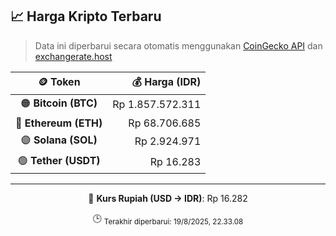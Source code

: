 

<!-- HARGA_KRIPTO -->
## 📈 Harga Kripto Terbaru

> Data ini diperbarui secara otomatis menggunakan [CoinGecko API](https://www.coingecko.com/) dan [exchangerate.host](https://exchangerate.host/)

<div align="center">

| 🪙 Token | 💰 Harga (IDR) |
|:------:|---------------:|
| 🟠 **Bitcoin (BTC)**   | Rp 1.857.572.311 |
| 🔵 **Ethereum (ETH)**  | Rp 68.706.685 |
| 🟣 **Solana (SOL)**    | Rp 2.924.971 |
| 🟢 **Tether (USDT)**   | Rp 16.283 |

---

💱 **Kurs Rupiah (USD → IDR)**: Rp 16.282

🕒 <sub>Terakhir diperbarui: 19/8/2025, 22.33.08</sub>

</div>
<!-- /HARGA_KRIPTO -->